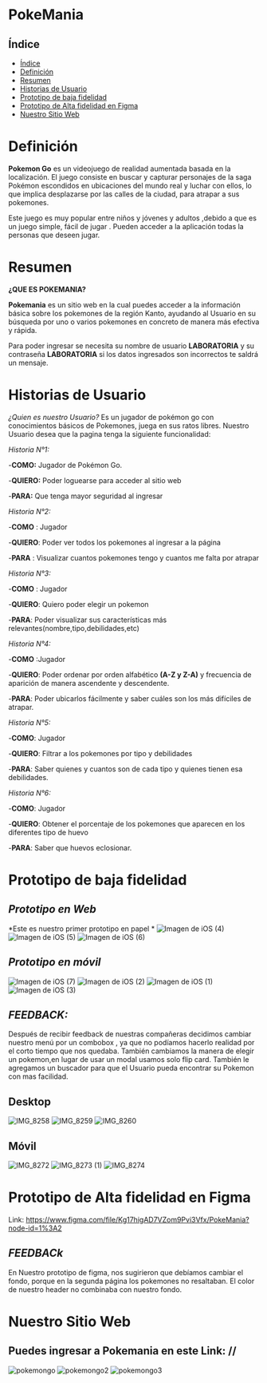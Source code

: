 
# PokeMania

## Índice

- [Índice](#índice)
- [Definición](#Definición)
- [Resumen](#Resumen)
- [Historias de Usuario](#Historias-de-Usuario)
- [Prototipo de baja fidelidad](#Prototipo-de-baja-fidelidad)
- [Prototipo de Alta fidelidad en Figma](#Prototipo-de-Alta-fidelidad-en-Figma)
- [Nuestro Sitio Web](#Nuestro-Sitio-Web)
# Definición
**Pokemon Go** es un videojuego de realidad aumentada basada en la localización. El juego consiste en buscar y capturar personajes de la saga Pokémon escondidos en ubicaciones del mundo real y luchar con ellos, lo que implica desplazarse por las calles de la ciudad, para atrapar a sus pokemones.

Este juego es muy popular entre niños y jóvenes y adultos ,debido a que es un juego simple, fácil de jugar . Pueden acceder a la aplicación todas la personas que deseen jugar.

# Resumen

**¿QUE ES POKEMANIA?**

**Pokemania** es un sitio web en la cual puedes acceder a la información básica sobre los pokemones de la región Kanto, ayudando al Usuario en su búsqueda por uno o varios pokemones en concreto de manera más efectiva y rápida.

Para poder ingresar se necesita su nombre de usuario **LABORATORIA** y su contraseña **LABORATORIA** si los datos ingresados son incorrectos te saldrá un mensaje.

# Historias de Usuario

*¿Quien es nuestro Usuario?*
Es un jugador de pokémon go con conocimientos básicos de Pokemones, juega en sus ratos libres. Nuestro Usuario desea que la pagina tenga la siguiente funcionalidad:

*Historia N°1:*

-**COMO:** Jugador de Pokémon Go.

-**QUIERO:** Poder loguearse para acceder al sitio web

-**PARA:** Que tenga mayor seguridad al ingresar

*Historia N°2:*

-**COMO** : Jugador

-**QUIERO**: Poder ver todos los pokemones al ingresar a la página

-**PARA** : Visualizar cuantos pokemones tengo y cuantos me falta por atrapar

*Historia N°3:*

-**COMO** : Jugador

-**QUIERO**: Quiero poder elegir un pokemon

-**PARA**: Poder visualizar sus características más relevantes(nombre,tipo,debilidades,etc)

*Historia N°4:*

-**COMO** :Jugador

-**QUIERO**: Poder ordenar por orden alfabético **(A-Z y Z-A)**  y frecuencia de aparición de  manera ascendente y descendente.

-**PARA**: Poder ubicarlos fácilmente y saber cuáles son los más difíciles de atrapar.

*Historia N°5:*

-**COMO**: Jugador

-**QUIERO**: Filtrar a los pokemones por tipo y debilidades

-**PARA**: Saber quienes y cuantos son de cada tipo y quienes tienen esa debilidades.

*Historia N°6:*

-**COMO**: Jugador

-**QUIERO**: Obtener el porcentaje de los pokemones que aparecen en los diferentes tipo de huevo

-**PARA**: Saber que huevos eclosionar.

# Prototipo de baja fidelidad

## *Prototipo en Web*
*Este es nuestro primer prototipo en papel *
![Imagen de iOS (4)](https://user-images.githubusercontent.com/50469947/61114815-bc9c1880-a456-11e9-861a-978e40234489.jpg)
![Imagen de iOS (5)](https://user-images.githubusercontent.com/50469947/61114817-bc9c1880-a456-11e9-8674-b193ad9381cc.jpg)
![Imagen de iOS (6)](https://user-images.githubusercontent.com/50469947/61114818-bd34af00-a456-11e9-9e4e-30a75051cadf.jpg)

## *Prototipo en móvil*

![Imagen de iOS (7)](https://user-images.githubusercontent.com/50469947/61114710-8b234d00-a456-11e9-8282-089a4c4b3b8d.jpg)
![Imagen de iOS (2)](https://user-images.githubusercontent.com/50469947/61114729-96767880-a456-11e9-88e9-87cfc83a58c8.jpg)
![Imagen de iOS (1)](https://user-images.githubusercontent.com/50469947/61114772-aa21df00-a456-11e9-9ad7-720488c6f054.jpg)
![Imagen de iOS (3)](https://user-images.githubusercontent.com/50469947/61114786-af7f2980-a456-11e9-81b6-8f961d7e2e99.jpg)

## *FEEDBACK:*

Después de recibir feedback de nuestras compañeras decidimos  cambiar nuestro menú por un combobox , ya que no podíamos hacerlo realidad por el corto tiempo que nos quedaba. También cambiamos la manera de elegir un pokemon,en lugar de usar un modal usamos solo flip card.
También le agregamos un buscador para que el Usuario pueda encontrar su Pokemon con mas facilidad.

## Desktop
![IMG_8258](https://user-images.githubusercontent.com/50469947/61599491-04f1ce00-abef-11e9-8745-1014e84fcdb5.JPG)
![IMG_8259](https://user-images.githubusercontent.com/50469947/61599493-04f1ce00-abef-11e9-9028-ceb4ef8e1fd3.JPG)
![IMG_8260](https://user-images.githubusercontent.com/50469947/61599494-058a6480-abef-11e9-9fe9-57a18b232129.JPG)

## Móvil

![IMG_8272](https://user-images.githubusercontent.com/50469947/61603597-c87c9d00-ac03-11e9-9ef4-01bf6a4cadb1.JPG)
![IMG_8273 (1)](https://user-images.githubusercontent.com/50469947/61603598-c87c9d00-ac03-11e9-97e1-2ac2ca2ea245.JPG)
![IMG_8274](https://user-images.githubusercontent.com/50469947/61603602-cb778d80-ac03-11e9-9b06-0f95752d5975.JPG)


# Prototipo de Alta fidelidad en Figma
Link: https://www.figma.com/file/Kg17higAD7VZom9Pvi3Vfx/PokeMania?node-id=1%3A2

## *FEEDBACk*
En Nuestro prototipo de figma, nos sugirieron que debíamos cambiar el fondo, porque en la segunda página los pokemones no resaltaban.
El color de nuestro header no combinaba con nuestro fondo.

# Nuestro Sitio Web
## Puedes ingresar a Pokemania en este Link: //

![pokemongo](https://user-images.githubusercontent.com/50469947/61603803-b18a7a80-ac04-11e9-9b04-aafc8b5547f3.PNG)
![pokemongo2](https://user-images.githubusercontent.com/50469947/61603804-b18a7a80-ac04-11e9-964c-a1be73224c33.PNG)
![pokemongo3](https://user-images.githubusercontent.com/50469947/61603805-b2231100-ac04-11e9-98e3-b51a93a42fa9.png)


